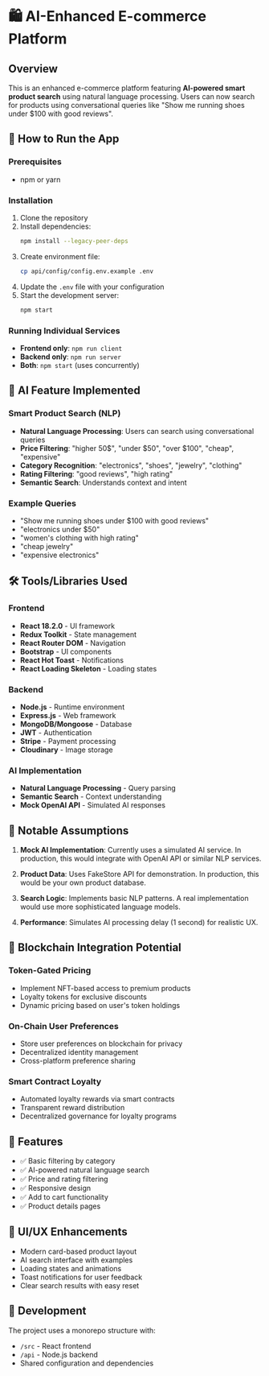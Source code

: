 # 🛍️ AI-Enhanced E-commerce Platform

## Overview

This is an enhanced e-commerce platform featuring **AI-powered smart product search** using natural language processing. Users can now search for products using conversational queries like "Show me running shoes under $100 with good reviews".

## 🚀 How to Run the App

### Prerequisites

- npm or yarn

### Installation

1. Clone the repository
2. Install dependencies:
   ```bash
   npm install --legacy-peer-deps
   ```
3. Create environment file:
   ```bash
   cp api/config/config.env.example .env
   ```
4. Update the `.env` file with your configuration
5. Start the development server:
   ```bash
   npm start
   ```

### Running Individual Services

- **Frontend only**: `npm run client`
- **Backend only**: `npm run server`
- **Both**: `npm start` (uses concurrently)

## 🤖 AI Feature Implemented

### Smart Product Search (NLP)

- **Natural Language Processing**: Users can search using conversational queries
- **Price Filtering**: "higher 50$", "under $50", "over $100", "cheap", "expensive"
- **Category Recognition**: "electronics", "shoes", "jewelry", "clothing"
- **Rating Filtering**: "good reviews", "high rating"
- **Semantic Search**: Understands context and intent

### Example Queries

- "Show me running shoes under $100 with good reviews"
- "electronics under $50"
- "women's clothing with high rating"
- "cheap jewelry"
- "expensive electronics"

## 🛠️ Tools/Libraries Used

### Frontend

- **React 18.2.0** - UI framework
- **Redux Toolkit** - State management
- **React Router DOM** - Navigation
- **Bootstrap** - UI components
- **React Hot Toast** - Notifications
- **React Loading Skeleton** - Loading states

### Backend

- **Node.js** - Runtime environment
- **Express.js** - Web framework
- **MongoDB/Mongoose** - Database
- **JWT** - Authentication
- **Stripe** - Payment processing
- **Cloudinary** - Image storage

### AI Implementation

- **Natural Language Processing** - Query parsing
- **Semantic Search** - Context understanding
- **Mock OpenAI API** - Simulated AI responses

## 🎯 Notable Assumptions

1. **Mock AI Implementation**: Currently uses a simulated AI service. In production, this would integrate with OpenAI API or similar NLP services.

2. **Product Data**: Uses FakeStore API for demonstration. In production, this would be your own product database.

3. **Search Logic**: Implements basic NLP patterns. A real implementation would use more sophisticated language models.

4. **Performance**: Simulates AI processing delay (1 second) for realistic UX.

## 🔮 Blockchain Integration Potential

### Token-Gated Pricing

- Implement NFT-based access to premium products
- Loyalty tokens for exclusive discounts
- Dynamic pricing based on user's token holdings

### On-Chain User Preferences

- Store user preferences on blockchain for privacy
- Decentralized identity management
- Cross-platform preference sharing

### Smart Contract Loyalty

- Automated loyalty rewards via smart contracts
- Transparent reward distribution
- Decentralized governance for loyalty programs

## 📱 Features

- ✅ Basic filtering by category
- ✅ AI-powered natural language search
- ✅ Price and rating filtering
- ✅ Responsive design
- ✅ Add to cart functionality
- ✅ Product details pages

## 🎨 UI/UX Enhancements

- Modern card-based product layout
- AI search interface with examples
- Loading states and animations
- Toast notifications for user feedback
- Clear search results with easy reset

## 🔧 Development

The project uses a monorepo structure with:

- `/src` - React frontend
- `/api` - Node.js backend
- Shared configuration and dependencies
